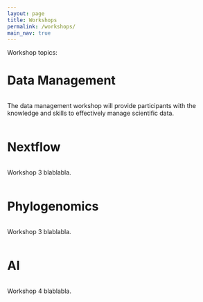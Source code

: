 ```yaml
---
layout: page
title: Workshops
permalink: /workshops/
main_nav: true
---
```


Workshop topics:

<!-- Workshop 1: -->
<h1 id="two column layout">Data Management</h1>

<div style="display: flex;">
    <div style="flex: 1; padding-right: 10px;">
        <!-- Place your text content here -->
        <p>The data management workshop will provide participants with the knowledge and skills to effectively manage scientific data.
        </p>
    </div>
</div>

<!-- Workshop 2: -->
<h1 id="two column layout">Nextflow</h1>

<div style="display: flex;">
    <div style="flex: 1; padding-right: 10px;">
        <!-- Place your text content here -->
        <p>Workshop 3 blablabla.
        </p>
    </div>
</div>

<!-- Workshop 3: -->
<h1 id="two column layout">Phylogenomics</h1>

<div style="display: flex;">
    <div style="flex: 1; padding-right: 10px;">
        <!-- Place your text content here -->
        <p>Workshop 3 blablabla.
        </p>
    </div>
</div>

<!-- Workshop 4: -->
<h1 id="two column layout">AI</h1>

<div style="display: flex;">
    <div style="flex: 1; padding-right: 10px;">
        <!-- Place your text content here -->
        <p>Workshop 4 blablabla.
        </p>
    </div>
</div>
